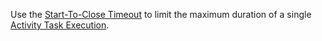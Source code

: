 Use the [Start-To-Close Timeout](/docs/concepts/what-is-a-start-to-close-timeout) to limit the maximum duration of a single [Activity Task Execution](/docs/concepts/what-is-an-activity-task-execution).
